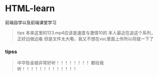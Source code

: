 # HTML-learn
前端自学以及前端课堂学习
>tips 本来这里的123.mp4应该是速度与激情10的
>本人最近在追这个系列，正好边做边看
>但是文件太大嘞，我又不想在vsc里面上传所以将就一下了
### tipss
>中华铄金娘非常好听！！！！！！！！
>都给我听！！！！！！！！！！！！！
